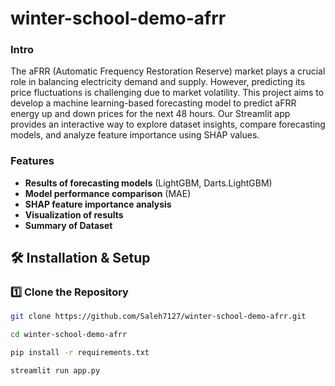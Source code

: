 # winter-school-demo-afrr

### Intro
The aFRR (Automatic Frequency Restoration Reserve) market plays a crucial role in balancing electricity demand and supply. However, predicting its price fluctuations is challenging due to market volatility. This project aims to develop a machine learning-based forecasting model to predict aFRR energy up and down prices for the next 48 hours. Our Streamlit app provides an interactive way to explore dataset insights, compare forecasting models, and analyze feature importance using SHAP values.

### Features 

- **Results of forecasting models** (LightGBM, Darts.LightGBM)
- **Model performance comparison** (MAE)
- **SHAP feature importance analysis**
- **Visualization of results**
- **Summary of Dataset**

## 🛠️ Installation & Setup

### **1️⃣ Clone the Repository**
```bash
git clone https://github.com/Saleh7127/winter-school-demo-afrr.git

cd winter-school-demo-afrr

pip install -r requirements.txt

streamlit run app.py
